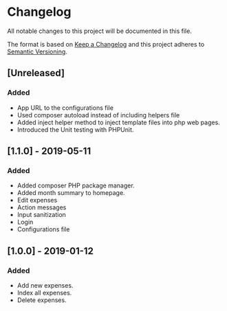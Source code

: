 # Changelog
All notable changes to this project will be documented in this file.

The format is based on [Keep a Changelog](http://keepachangelog.com/en/1.0.0/)
and this project adheres to [Semantic Versioning](http://semver.org/spec/v2.0.0.html).

## [Unreleased]
### Added
- App URL to the configurations file
- Used composer autoload instead of including helpers file
- Added inject helper method to inject template files into php web pages.
- Introduced the Unit testing with PHPUnit.

## [1.1.0] - 2019-05-11
### Added
- Added composer PHP package manager.
- Added month summary to homepage.
- Edit expenses
- Action messages
- Input sanitization
- Login
- Configurations file

## [1.0.0] - 2019-01-12
### Added
- Add new expenses.
- Index all expenses.
- Delete expenses.
